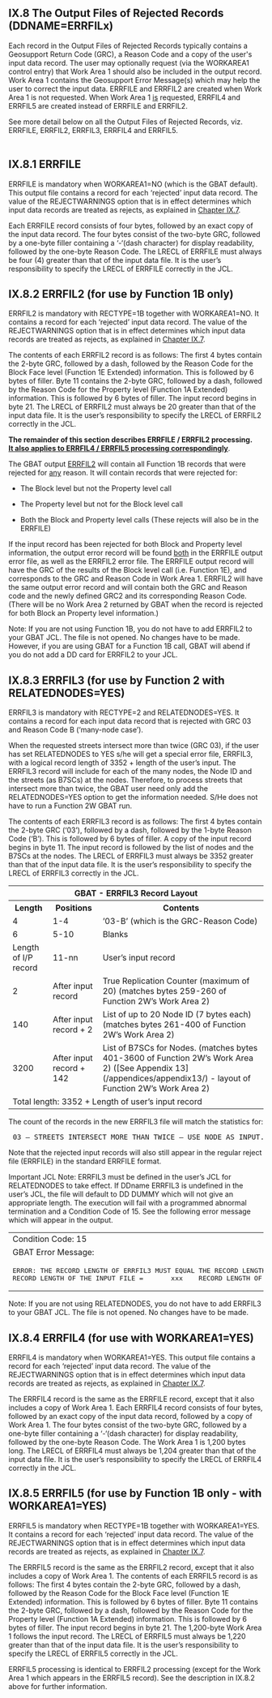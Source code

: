 <h2>IX.8  The Output Files of Rejected Records (DDNAME=ERRFILx)</h2>

Each record in the Output Files of Rejected Records typically contains a Geosupport Return Code (GRC), a Reason Code and a copy of the user's input data record.  The user may optionally request (via the WORKAREA1 control entry) that Work Area 1 should also be included in the output record.   Work Area 1 contains the Geosupport Error Message(s) which may help the user to correct the input data.  ERRFILE and ERRFIL2 are created when Work Area 1 is not requested.  When Work Area 1 <u>is</u> requested, ERRFIL4 and ERRFIL5 are created instead of ERRFILE and ERRFIL2.      

See more detail below on all the Output Files of Rejected Records, viz. ERRFILE, ERRFIL2, ERRFIL3, ERRFIL4 and ERRFIL5.
<br><br>

<!-- ## <span id="chapterIX.8.1">IX.8.1  ERRFILE not working used IX.8.2 instead. investigate later - commented out </span>  -->
## IX.8.1  ERRFILE <span class="subSection_header" id="chapterIX.8.1"></span>
ERRFILE is mandatory when WORKAREA1=NO (which is the GBAT default).  This output file contains a record for each ‘rejected’ input data record.  The value of the REJECTWARNINGS option that is in effect determines which input data records are treated as rejects, as explained in [Chapter IX.7](/chapters/chapterIX/section07/).

Each ERRFILE record consists of four bytes, followed by an exact copy of the input data record.  The four bytes consist of the two-byte GRC, followed by a one-byte filler containing a ‘-‘(dash character) for display readability, followed by the one-byte Reason Code.  The LRECL of ERRFILE must always be four (4) greater than that of the input data file.  It is the user’s responsibility to specify the LRECL of ERRFILE correctly in the JCL.

## IX.8.2  ERRFIL2 <span class="subSection_header" id="chapterIX.8.2">(for use by Function 1B only)</span>
ERRFIL2 is mandatory with RECTYPE=1B together with WORKAREA1=NO.  It contains a record for each ‘rejected’ input data record.  The value of the REJECTWARNINGS option that is in effect determines which input data records are treated as rejects, as explained in [Chapter IX.7](/chapters/chapterIX/section07/).

The contents of each ERRFIL2 record is as follows:  The first 4 bytes contain the 2-byte GRC, followed by a dash, followed by the Reason Code for the Block Face level (Function 1E Extended) information. This is followed by 6 bytes of filler. Byte 11 contains the 2-byte GRC, followed by a dash, followed by the Reason Code for the Property level (Function 1A Extended) information. This is followed by 6 bytes of filler. The input record begins in byte 21. The LRECL of ERRFIL2 must always be 20 greater than that of the input data file.  It is the user’s responsibility to specify the LRECL of ERRFIL2 correctly in the JCL.

**The remainder of this section describes ERRFILE / ERRFIL2 processing.**  
<u>**It also applies to ERRFIL4 / ERRFIL5 processing correspondingly**</u>.

The GBAT output <u>ERRFIL2</u> will contain all Function 1B records that were rejected for <u>any</u> reason.  It will contain records that were rejected for:

 * The Block level but not the Property level call

 * The Property level but not for the Block level call

 * Both the Block and Property level calls (These rejects will also be in the ERRFILE)  

If the input record has been rejected for both Block and Property level information, the output error record will be found <u>both</u> in the ERRFILE output error file, as well as the ERRFIL2 error file.  The ERRFILE output record will have the GRC of the results of the Block level call (i.e. Function 1E), and corresponds to the GRC and Reason Code in Work Area 1.  ERRFIL2 will have the same output error record and will contain both the GRC and Reason code and the newly defined GRC2 and its corresponding Reason Code.   (There will be no Work Area 2 returned by GBAT when the record is rejected for both Block an Property level information.)

Note:  If you are not using Function 1B, you do not have to add ERRFIL2 to your GBAT JCL.  The file is not opened.  No changes have to be made.  However, if you are using GBAT for a Function 1B call, GBAT will abend if you do not add a DD card for ERRFIL2 to your JCL.


## IX.8.3  ERRFIL3 <span class="subSection_header" id="chapterIX.8.3">(for use by Function 2 with RELATEDNODES=YES)</span>
ERRFIL3 is mandatory with RECTYPE=2 and RELATEDNODES=YES.  It contains a record for each  input data record that is rejected with GRC 03 and Reason Code B (‘many-node case’).

When the requested streets intersect more than twice (GRC 03), if the user has set RELATEDNODES to YES s/he will get a special error file, ERRFIL3, with a logical record length of 3352 + length of the user’s input.  The ERRFIL3 record will include for each of the many nodes, the Node ID and the streets (as B7SCs) at the nodes.  Therefore, to process streets that intersect more than twice, the GBAT user need only add the RELATEDNODES=YES option to get the information needed.  S/He does not have to run a Function 2W GBAT run.

The contents of each ERRFIL3 record is as follows:  The first 4 bytes contain the 2-byte GRC (‘03’), followed by a dash, followed by the 1-byte Reason Code (‘B’). This is followed by 6 bytes of filler. A copy of the  input record begins in byte 11. The input record is followed by the list of nodes and the B7SCs at the nodes.  The LRECL of ERRFIL3 must always be 3352 greater than that of the input data file.  It is the user’s responsibility to specify the LRECL of ERRFIL3 correctly in the JCL.  



<table  style="width:100%">

<tr>
  <th colspan="3">GBAT - ERRFIL3 Record Layout</th>
 </tr>
<tr>
  <th>Length</th>
  <th>Positions</th>
  <th>Contents</th>
 </tr>
 <tr>
  <td>4</td>
  <td>1-4</td>
  <td>’03-B’ (which is the GRC-Reason Code)</td>
 </tr>

 <tr>
  <td>6</td>
  <td>5-10</td>
  <td>Blanks</td>
 </tr>

 <tr>
  <td>Length of I/P record</td>
  <td>11-nn </td>
  <td>User’s input record</td>
 </tr>

 <tr>
  <td>2</td>
  <td>After input record</td>
  <td>True Replication Counter (maximum of 20)
(matches bytes 259-260 of Function 2W’s Work Area 2) </td>
 </tr>

 <tr>
  <td>140</td>
  <td>After input record + 2</td>
  <td>List of up to 20 Node ID (7 bytes each)
(matches bytes 261-400 of Function 2W’s Work Area 2) </td>
 </tr>

 <tr>
  <td>3200</td>
  <td>After input record + 142</td>
  <td>List of B7SCs for Nodes.  
(matches bytes 401-3600 of Function 2W’s Work Area 2)
([See Appendix 13](/appendices/appendix13/) - layout of Function 2W’s Work Area 2) </td>
 </tr>
 <tr>
 <td colspan="3">Total length: 3352 + Length of user’s input record</td>
 </tr>

</table>  

The count of the records in the new ERRFIL3 file will match the statistics for:
<pre class="pdfPre"> 03 – STREETS INTERSECT MORE THAN TWICE – USE NODE AS INPUT.</pre>

Note that the rejected input records will also still appear in the regular reject file (ERRFILE) in  the standard ERRFILE format.

Important JCL Note: ERRFIL3 must be defined in the user’s JCL for RELATEDNODES to take effect.  If DDname ERRFIL3 is undefined in the user’s JCL, the file will default to DD DUMMY which will not give an appropriate length.  The execution will fail with a programmed abnormal termination and a Condition Code of 15.  See the following error message which will appear in the output.


<table>
<tr><td>Condition Code: 15</td></tr>
<tr><td>GBAT Error Message:</td></tr>
<tr><td><pre class="pdfPre">ERROR: THE RECORD LENGTH OF ERRFIL3 MUST EQUAL THE RECORD LENGTH OF THE INPUT FILE PLUS 3352.
RECORD LENGTH OF THE INPUT FILE =       xxx    RECORD LENGTH OF ERRFIL3 =   yyy </pre></td></tr>
</table>

Note:  If you are not using RELATEDNODES, you do not have to add ERRFIL3 to your GBAT JCL.  The file is not opened.  No changes have to be made.

## IX.8.4  ERRFIL4 <span class="subSection_header" id="chapterIX.8.4">(for use with WORKAREA1=YES)</span>
ERRFIL4 is mandatory when WORKAREA1=YES.  This output file contains a record for each ‘rejected’ input data record.  The value of the REJECTWARNINGS option that is in effect determines which input data records are treated as rejects, as explained in [Chapter IX.7](/chapters/chapterIX/section07/).

The ERRFIL4 record is the same as the ERRFILE record, except that it also includes a copy of Work Area 1.  Each ERRFIL4 record consists of four bytes, followed by an exact copy of the input data record, followed by a copy of Work Area 1.  The four bytes consist of the two-byte GRC, followed by a one-byte filler containing a ‘-‘(dash character) for display readability, followed by the one-byte Reason Code.  The Work Area 1 is 1,200 bytes long.  The LRECL of ERRFIL4 must always be 1,204 greater than that of the input data file.  It is the user’s responsibility to specify the LRECL of ERRFIL4 correctly in the JCL.


## IX.8.5  ERRFIL5 <span class="subSection_header" id="chapterIX.8.5">(for use by Function 1B only - with WORKAREA1=YES)</span>
ERRFIL5 is mandatory when RECTYPE=1B together with WORKAREA1=YES.  It contains a record for each ‘rejected’ input data record.  The value of the REJECTWARNINGS option that is in effect determines which input data records are treated as rejects, as explained in [Chapter IX.7](/chapters/chapterIX/section07/).

The  ERRFIL5 record is the same as the ERRFIL2 record, except that it also includes a copy of Work Area 1.  The contents of each ERRFIL5 record is as follows:  The first 4 bytes contain the 2-byte GRC, followed by a dash, followed by the Reason Code for the Block Face level (Function 1E Extended) information. This is followed by 6 bytes of filler. Byte 11 contains the 2-byte GRC, followed by a dash, followed by the Reason Code for the Property level (Function 1A Extended) information. This is followed by 6 bytes of filler. The input record begins in byte 21. The 1,200-byte Work Area 1 follows the input record.  The LRECL of ERRFIL5 must always be 1,220 greater than that of the input data file.  It is the user’s responsibility to specify the LRECL of ERRFIL5 correctly in the JCL.

ERRFIL5 processing is identical to ERRFIL2 processing (except for the Work Area 1 which appears in the ERRFIL5 record).  See the description in IX.8.2 above for further information.   

